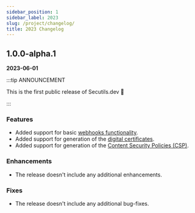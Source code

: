 ```yaml
---
sidebar_position: 1
sidebar_label: 2023
slug: /project/changelog/
title: 2023 Changelog
---
```


## 1.0.0-alpha.1
**2023-06-01**

:::tip ANNOUNCEMENT

This is the first public release of Secutils.dev 🎉

:::

### Features

* Added support for basic [webhooks functionality](../../guides/webhooks).
* Added support for generation of the [digital certificates](../../guides/digital_certificates).
* Added support for generation of the [Content Security Policies (CSP)](../../guides/web_security/csp).

### Enhancements

* The release doesn't include any additional enhancements.

### Fixes

* The release doesn't include any additional bug-fixes.

